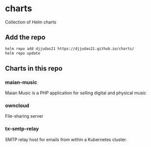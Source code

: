 # charts
Collection of Helm charts

## Add the repo

```sh
helm repo add djjudas21 https://djjudas21.github.io/charts/
helm repo update
```

## Charts in this repo

### maian-music

Maian Music is a PHP application for selling digital and physical music

### owncloud

File-sharing server

### tx-smtp-relay

SMTP relay host for emails from within a Kubernetes cluster.
